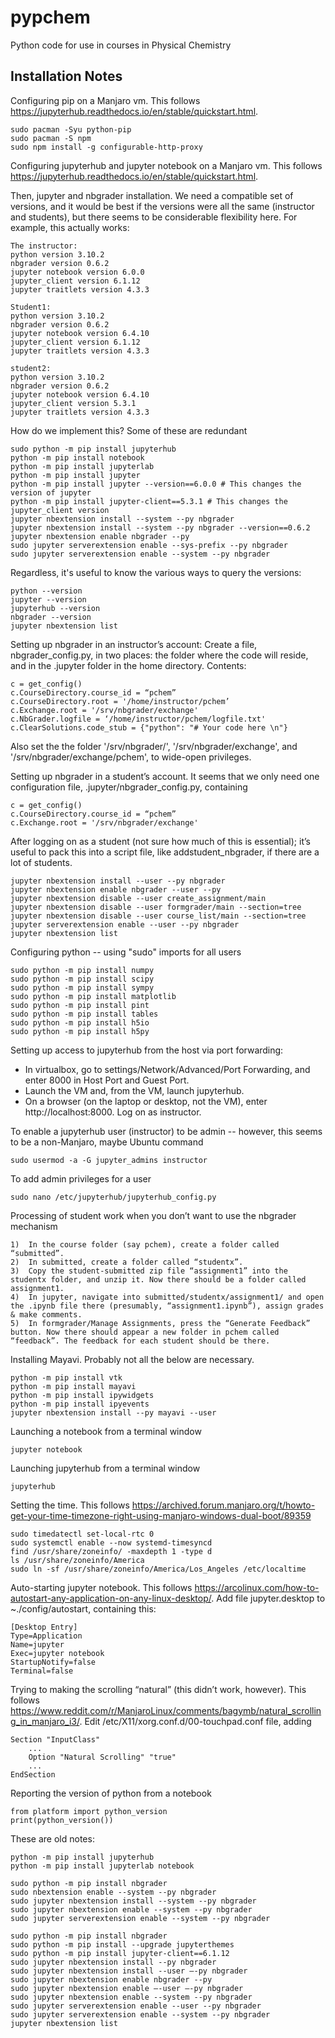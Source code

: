 # pypchem
Python code for use in courses in Physical Chemistry

## Installation Notes
Configuring pip on a Manjaro vm. This follows https://jupyterhub.readthedocs.io/en/stable/quickstart.html.

	sudo pacman -Syu python-pip
	sudo pacman -S npm
	sudo npm install -g configurable-http-proxy

Configuring jupyterhub and jupyter notebook on a Manjaro vm. This follows https://jupyterhub.readthedocs.io/en/stable/quickstart.html.

Then, jupyter and nbgrader installation. We need a compatible set of versions, and it would be best if the versions were all the same (instructor and students), but there seems to be considerable flexibility here. For example, this actually works:

	The instructor:
	python version 3.10.2
	nbgrader version 0.6.2 
	jupyter notebook version 6.0.0
	jupyter_client version 6.1.12
	jupyter traitlets version 4.3.3

	Student1:
	python version 3.10.2
	nbgrader version 0.6.2 
	jupyter notebook version 6.4.10
	jupyter_client version 6.1.12
	jupyter traitlets version 4.3.3

	student2:
	python version 3.10.2
	nbgrader version 0.6.2 
	jupyter notebook version 6.4.10
	jupyter_client version 5.3.1
	jupyter traitlets version 4.3.3

How do we implement this? Some of these are redundant

	sudo python -m pip install jupyterhub
	python -m pip install notebook
	python -m pip install jupyterlab
	python -m pip install jupyter 
	python -m pip install jupyter --version==6.0.0 # This changes the version of jupyter
	python -m pip install jupyter-client==5.3.1 # This changes the jupyter_client version
	jupyter nbextension install --system --py nbgrader
	jupyter nbextension install --system --py nbgrader --version==0.6.2
	jupyter nbextension enable nbgrader --py
	sudo jupyter serverextension enable --sys-prefix --py nbgrader
	sudo jupyter serverextension enable --system --py nbgrader

Regardless, it's useful to know the various ways to query the versions:

	python --version
	jupyter --version
	jupyterhub --version
	nbgrader --version
	jupyter nbextension list
	
Setting up nbgrader in an instructor’s account: Create a file, nbgrader_config.py, in two places: the folder where the code will reside, and in the .jupyter folder in the home directory. Contents:

	c = get_config()
	c.CourseDirectory.course_id = “pchem”
	c.CourseDirectory.root = '/home/instructor/pchem’
	c.Exchange.root = '/srv/nbgrader/exchange'
	c.NbGrader.logfile = ‘/home/instructor/pchem/logfile.txt'
	c.ClearSolutions.code_stub = {"python": "# Your code here \n"}

Also set the the folder '/srv/nbgrader/', '/srv/nbgrader/exchange', and '/srv/nbgrader/exchange/pchem', to wide-open privileges. 

Setting up nbgrader in a student’s account. It seems that we only need one configuration file, .jupyter/nbgrader_config.py, containing

	c = get_config()
	c.CourseDirectory.course_id = “pchem”
	c.Exchange.root = '/srv/nbgrader/exchange'

After logging on as a student (not sure how much of this is essential); it’s useful to pack this into a script file, like addstudent_nbgrader, if there are a lot of students.

	jupyter nbextension install --user --py nbgrader
	jupyter nbextension enable nbgrader --user --py
	jupyter nbextension disable --user create_assignment/main
	jupyter nbextension disable --user formgrader/main --section=tree
	jupyter nbextension disable --user course_list/main --section=tree
	jupyter serverextension enable --user --py nbgrader
	jupyter nbextension list

Configuring python -- using "sudo" imports for all users

	sudo python -m pip install numpy
	sudo python -m pip install scipy
	sudo python -m pip install sympy
	sudo python -m pip install matplotlib
	sudo python -m pip install pint
	sudo python -m pip install tables
	sudo python -m pip install h5io
	sudo python -m pip install h5py

Setting up access to jupyterhub from the host via port forwarding:

- In virtualbox, go to settings/Network/Advanced/Port Forwarding, and enter 8000 in Host Port and Guest Port.
- Launch the VM and, from the VM, launch jupyterhub. 
- On a browser (on the laptop or desktop, not the VM), enter http://localhost:8000. Log on as instructor.
	
	
To enable a jupyterhub user (instructor) to be admin -- however, this seems to be a non-Manjaro, maybe Ubuntu command

	sudo usermod -a -G jupyter_admins instructor

To add admin privileges for a user

	sudo nano /etc/jupyterhub/jupyterhub_config.py

Processing of student work when you don’t want to use the nbgrader mechanism

	1)	In the course folder (say pchem), create a folder called “submitted”.
	2)	In submitted, create a folder called “studentx”.
	3)	Copy the student-submitted zip file “assignment1” into the studentx folder, and unzip it. Now there should be a folder called assignment1.
	4)	In jupyter, navigate into submitted/studentx/assignment1/ and open the .ipynb file there (presumably, “assignment1.ipynb”), assign grades & make comments.
	5)	In formgrader/Manage Assignments, press the “Generate Feedback” button. Now there should appear a new folder in pchem called “feedback”. The feedback for each student should be there.


Installing Mayavi. Probably not all the below are necessary.

	python -m pip install vtk
	python -m pip install mayavi
	python -m pip install ipywidgets
	python -m pip install ipyevents
	jupyter nbextension install --py mayavi --user

Launching a notebook from a terminal window

	jupyter notebook

Launching jupyterhub from a terminal window

	jupyterhub

Setting the time. This follows https://archived.forum.manjaro.org/t/howto-get-your-time-timezone-right-using-manjaro-windows-dual-boot/89359

	sudo timedatectl set-local-rtc 0
	sudo systemctl enable --now systemd-timesyncd
	find /usr/share/zoneinfo/ -maxdepth 1 -type d
	ls /usr/share/zoneinfo/America
	sudo ln -sf /usr/share/zoneinfo/America/Los_Angeles /etc/localtime

Auto-starting jupyter notebook. This follows https://arcolinux.com/how-to-autostart-any-application-on-any-linux-desktop/. Add file jupyter.desktop to ~./config/autostart, containing this:

	[Desktop Entry]
	Type=Application
	Name=jupyter
	Exec=jupyter notebook
	StartupNotify=false
	Terminal=false

Trying to making the scrolling “natural” (this didn’t work, however). This follows https://www.reddit.com/r/ManjaroLinux/comments/bagymb/natural_scrolling_in_manjaro_i3/. Edit /etc/X11/xorg.conf.d/00-touchpad.conf file, adding 

	Section "InputClass"                 
		...
		Option "Natural Scrolling" "true"
		...
	EndSection

Reporting the version of python from a notebook

	from platform import python_version
	print(python_version())

These are old notes:

	python -m pip install jupyterhub
	python -m pip install jupyterlab notebook

	sudo python -m pip install nbgrader
	sudo nbextension enable --system --py nbgrader
	sudo jupyter nbextension install --system --py nbgrader
	sudo jupyter nbextension enable --system --py nbgrader
	sudo jupyter serverextension enable --system --py nbgrader

	sudo python -m pip install nbgrader
	sudo python -m pip install --upgrade jupyterthemes
	sudo python -m pip install jupyter-client==6.1.12
	sudo jupyter nbextension install --py nbgrader
	sudo jupyter nbextension install --user —-py nbgrader
	sudo jupyter nbextension enable nbgrader --py
	sudo jupyter nbextension enable —-user —-py nbgrader
	sudo jupyter nbextension enable --system --py nbgrader
	sudo jupyter serverextension enable --user --py nbgrader
	sudo jupyter serverextension enable --system --py nbgrader
	jupyter nbextension list



